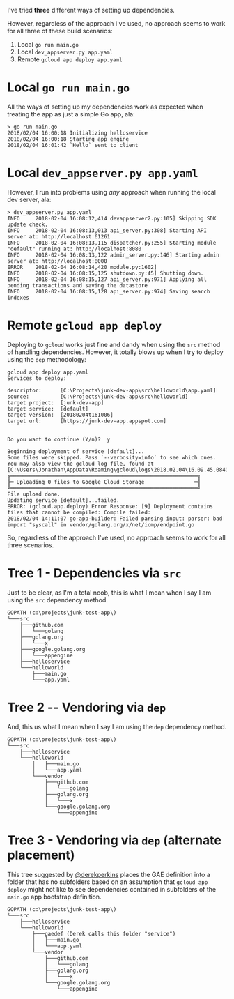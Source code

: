I've tried **three** different ways of setting up dependencies.

However, regardless of the approach I've used, no approach seems to work for all three of these build scenarios:

1. Local `go run main.go`
2. Local `dev_appserver.py app.yaml`
3. Remote `gcloud app deploy app.yaml`

Local `go run main.go`
======================

All the ways of setting up my dependencies work as expected when treating the app as just a simple Go app, ala:

```
> go run main.go
2018/02/04 16:00:18 Initializing helloservice
2018/02/04 16:00:18 Starting app engine
2018/02/04 16:01:42 `Hello` sent to client
```

Local `dev_appserver.py app.yaml`
=================================

However, I run into problems using _any_ approach when running the local dev server, ala:

```
> dev_appserver.py app.yaml
INFO     2018-02-04 16:08:12,414 devappserver2.py:105] Skipping SDK update check.
INFO     2018-02-04 16:08:13,013 api_server.py:308] Starting API server at: http://localhost:61261
INFO     2018-02-04 16:08:13,115 dispatcher.py:255] Starting module "default" running at: http://localhost:8080
INFO     2018-02-04 16:08:13,122 admin_server.py:146] Starting admin server at: http://localhost:8000
ERROR    2018-02-04 16:08:14,420 module.py:1602]
INFO     2018-02-04 16:08:15,125 shutdown.py:45] Shutting down.
INFO     2018-02-04 16:08:15,127 api_server.py:971] Applying all pending transactions and saving the datastore
INFO     2018-02-04 16:08:15,128 api_server.py:974] Saving search indexes
```

Remote `gcloud app deploy`
==========================

Deploying to `gcloud` works just fine and dandy when using the `src` method of handling dependencies.  However, it totally blows up when I try to deploy using the `dep` methodology:

```
gcloud app deploy app.yaml
Services to deploy:

descriptor:      [C:\Projects\junk-dev-app\src\helloworld\app.yaml]
source:          [C:\Projects\junk-dev-app\src\helloworld]
target project:  [junk-dev-app]
target service:  [default]
target version:  [20180204t161006]
target url:      [https://junk-dev-app.appspot.com]


Do you want to continue (Y/n)?  y

Beginning deployment of service [default]...
Some files were skipped. Pass `--verbosity=info` to see which ones.
You may also view the gcloud log file, found at
[C:\Users\Jonathan\AppData\Roaming\gcloud\logs\2018.02.04\16.09.45.084000.log].
╔════════════════════════════════════════════════════════════╗
╠═ Uploading 0 files to Google Cloud Storage                ═╣
╚════════════════════════════════════════════════════════════╝
File upload done.
Updating service [default]...failed.
ERROR: (gcloud.app.deploy) Error Response: [9] Deployment contains files that cannot be compiled: Compile failed:
2018/02/04 14:11:07 go-app-builder: Failed parsing input: parser: bad import "syscall" in vendor/golang.org/x/net/icmp/endpoint.go
```

So, regardless of the approach I've used, no approach seems to work for all three scenarios.


Tree 1 - Dependencies via `src`
===============================

Just to be clear, as I'm a total noob, this is what I mean when I say I am using the `src` dependency method.

```
GOPATH (c:\projects\junk-test-app\)
└───src
    ├───github.com
    │   └───golang
    ├───golang.org
    │   └───x
    ├───google.golang.org
    │   └───appengine
    ├───helloservice
    └───helloworld
        ├───main.go
        └───app.yaml
```

Tree 2 -- Vendoring via `dep`
=============================

And, this us what I mean when I say I am using the `dep` dependency method.

```
GOPATH (c:\projects\junk-test-app\)
└───src
    ├───helloservice
    └───helloworld
        │   ├───main.go
        │   └───app.yaml
        └───vendor
            ├───github.com
            │   └───golang
            ├───golang.org
            │   └───x
            └───google.golang.org
                └───appengine
```

Tree 3 - Vendoring via `dep` (alternate placement)
==============================================================

This tree suggested by [@derekperkins](https://github.com/derekperkins) places the GAE definition into a folder that has no subfolders based on an assumption that `gcloud app deploy` might not like to see dependencies contained in subfolders of the `main.go` app bootstrap definition.

```
GOPATH (c:\projects\junk-test-app\)
└───src
    ├───helloservice
    └───helloworld
        ├───gaedef (Derek calls this folder "service")
        │   ├───main.go
        │   └───app.yaml
        └───vendor
            ├───github.com
            │   └───golang
            ├───golang.org
            │   └───x
            └───google.golang.org
                └───appengine
```